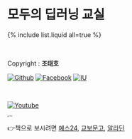 

# 모두의 딥러닝 교실

{% include list.liquid all=true %}





<br/>

Copyright : **조태호** 

[![Github](https://img.shields.io/badge/github-taehojo-yellowgreen)](https://github.com/taehojo)
[![Facebook](https://img.shields.io/badge/facebook-taehojo-blue)](https://facebook.com/taehojo)
[![IU](https://img.shields.io/badge/IU-medicine-red)](https://medicine.iu.edu/faculty/41882/jo-taeho)
<br/>

<br/>

[![Youtube](https://img.shields.io/youtube/channel/views/UC_LvgzB44dGRvOcQqMzdT4g?label=%EB%8F%99%EC%98%81%EC%83%81%20%EA%B0%95%EC%9D%98&style=social)](https://bit.ly/taehojo)

[<img src="http://image.yes24.com/goods/108553440/XL" alt="Title" style="zoom:25%;" />](http://www.yes24.com/Product/Goods/108553440)

👉책으로 보시려면 [예스24](http://www.yes24.com/Product/Goods/108553440), [교보문고](http://www.kyobobook.co.kr/product/detailViewKor.laf?mallGb=KOR&ejkGb=KOR&linkClass=&barcode=9791165219246), [알라딘](https://www.aladin.co.kr/shop/wproduct.aspx?ISBN=K662837474) 

